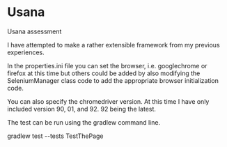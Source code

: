 # Usana
Usana assessment

I have attempted to make a rather extensible framework from my previous
experiences.

In the properties.ini file you can set the browser, i.e. googlechrome or firefox
at this time but others could be added by also modifying the SeleniumManager
class code to add the appropriate browser initialization code.

You can also specify the chromedriver version. At this time I have only 
included version 90, 01, and 92. 92 being the latest.

The test can be run using the gradlew command line.

gradlew test --tests TestThePage
